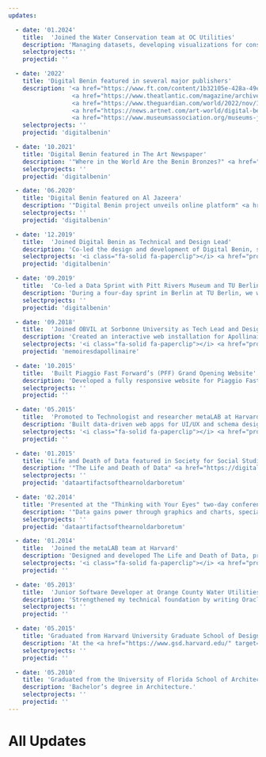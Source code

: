 ```yaml
---
updates:

  - date: '01.2024'
    title:  'Joined the Water Conservation team at OC Utilities'
    description: 'Managing datasets, developing visualizations for consumption trends, and establishing data workflows to support community‑focused water conservation initiatives.'
    selectprojects: ''
    projectid: ''

  - date: '2022'
    title: 'Digital Benin featured in several major publishers'
    description: '<a href="https://www.ft.com/content/1b32105e-428a-49e8-b2f2-d3ba381c4c65" target="_blank">The Financial Times ↗</a>, 
                  <a href="https://www.theatlantic.com/magazine/archive/2022/10/benin-bronzes-nigeria-return-stolen-art/671245/" target="_blank">The Atlantic ↗</a>, 
                  <a href="https://www.theguardian.com/world/2022/nov/10/digital-benin-reunites-thousands-of-objects-scattered-after-british-looting" target="_blank">The Guardian ↗</a>, 
                  <a href="https://news.artnet.com/art-world/digital-benin-markk-benin-bronzes-2205398" target="_blank">artnet ↗</a>, 
                  <a href="https://www.museumsassociation.org/museums-journal/news/2022/11/digital-benin-project-unveils-online-platform" target="_blank">Museums Association ↗</a>'
    selectprojects: ''
    projectid: 'digitalbenin'

  - date: '10.2021'
    title: 'Digital Benin featured in The Art Newspaper'
    description: '"Where in the World Are the Benin Bronzes?" <a href="https://www.aljazeera.com/features/2021/10/12/stealing-africa-how-britain-looted-the-continents-art" target="_blank">Read article ↗</a>'
    selectprojects: ''
    projectid: 'digitalbenin'

  - date: '06.2020'
    title: 'Digital Benin featured on Al Jazeera'
    description: '"Digital Benin project unveils online platform" <a href="https://www.theartnewspaper.com/2020/06/08/digital-benin-a-milestone-on-the-long-slow-journey-to-restitution" target="_blank"> Read article ↗</a>'
    selectprojects: ''
    projectid: 'digitalbenin'

  - date: '12.2019'
    title:  'Joined Digital Benin as Technical and Design Lead'
    description: 'Co-led the design and development of Digital Benin, shaping the concept, approach, and technical layout. Co-developed the backend, front-end, data feeds, and UX.'
    selectprojects: '<i class="fa-solid fa-paperclip"></i> <a href="projects/digitalbenin">View select projects</a>'
    projectid: 'digitalbenin'

  - date: '09.2019'
    title:  'Co-led a Data Sprint with Pitt Rivers Museum and TU Berlin'
    description: 'During a four‑day sprint in Berlin at TU Berlin, we worked with the Pitt Rivers Museum’s collection data to create prototypes, visualizations, and interactive narratives.'
    selectprojects: ''
    projectid: 'digitalbenin' 

  - date: '09.2018'
    title:  'Joined OBVIL at Sorbonne University as Tech Lead and Designer'
    description: 'Created an interactive web installation for Apollinaire’s media objects and a centralized JSON metadata repository in collaboration with Parisian archivists.'
    selectprojects: '<i class="fa-solid fa-paperclip"></i> <a href="projects/memoiresdapollinaire">View select projects</a>'
    projectid: 'memoiresdapollinaire'

  - date: '10.2015'
    title:  'Built Piaggio Fast Forward’s (PFF) Grand Opening Website'
    description: 'Developed a fully responsive website for Piaggio Fast Forward (PFF) and set up AWS server infrastructure for the grand opening of the <a href="https://piaggiofastforward.com/" target="_blank">Gita Robot ↗</a>'
    selectprojects: ''
    projectid: ''

  - date: '05.2015'
    title:  'Promoted to Technologist and researcher metaLAB at Harvard'
    description: 'Built data-driven web apps for UI/UX and schema design, integrated Arnold Arboretum and Art Museum APIs, and created interactive visualizations for gallery exhibits'
    selectprojects: '<i class="fa-solid fa-paperclip"></i> <a href="projects/curariumsatellite">View select projects</a>'
    projectid: ''

  - date: '01.2015'
    title: 'Life and Death of Data featured in Society for Social Studies of Science'
    description: '"The Life and Death of Data" <a href="https://digitalsts.net/essays/the-life-and-death-of-data/" target="_blank"> Read article ↗</a>'
    selectprojects: ''
    projectid: 'dataartifactsofthearnoldarboretum'

  - date: '02.2014'
    title: 'Presented at the "Thinking with Your Eyes" two-day conference'
    description: '"Data gains power through graphics and charts, specialists say" <a href="https://phys.org/news/2014-03-gains-power-graphics-specialists.html" target="_blank">Read article ↗</a>'
    selectprojects: ''
    projectid: 'dataartifactsofthearnoldarboretum'

  - date: '01.2014'
    title:  'Joined the metaLAB team at Harvard'
    description: 'Designed and developed The Life and Death of Data, processing Arboretum plant datasets and building interactive JavaScript visualizations.'
    selectprojects: '<i class="fa-solid fa-paperclip"></i> <a href="projects/dataartifactsofthearnoldarboretum">View select projects</a>'
    projectid: ''

  - date: '05.2013'
    title:  'Junior Software Developer at Orange County Water Utilities'
    description: 'Strengthened my technical foundation by writing Oracle SQL queries, automating Excel reports, and developing a Visual Basic GUI for file management.'
    selectprojects: ''
    projectid: ''

  - date: '05.2015'
    title: 'Graduated from Harvard University Graduate School of Design'
    description: 'At the <a href="https://www.gsd.harvard.edu/" target="_blank">GSD</a>, I discovered my interest in computational design and took courses in full‑stack web development, database management, and design thinking.'
    selectprojects: ''
    projectid: ''

  - date: '05.2010'
    title: 'Graduated from the University of Florida School of Architecture'
    description: 'Bachelor’s degree in Architecture.'
    selectprojects: ''
    projectid: ''
---
```


<!-- Updates listing -->
# All Updates
